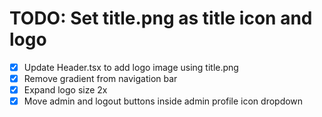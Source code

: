 # TODO: Set title.png as title icon and logo

- [x] Update Header.tsx to add logo image using title.png
- [x] Remove gradient from navigation bar
- [x] Expand logo size 2x
- [x] Move admin and logout buttons inside admin profile icon dropdown

